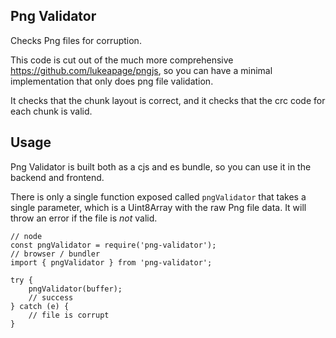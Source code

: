 Png Validator
---

Checks Png files for corruption.

This code is cut out of the much more comprehensive https://github.com/lukeapage/pngjs, so you can have a minimal implementation that only does png file validation.

It checks that the chunk layout is correct, and it checks that the crc code for each chunk is valid.

Usage
---

Png Validator is built both as a cjs and es bundle, so you can use it in the backend and frontend.

There is only a single function exposed called `pngValidator` that takes a single parameter, which is a Uint8Array with the raw Png file data. It will throw an error if the file is _not_ valid.

```
// node
const pngValidator = require('png-validator');
// browser / bundler
import { pngValidator } from 'png-validator';

try {
	pngValidator(buffer);
	// success
} catch (e) {
	// file is corrupt
}
```
